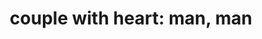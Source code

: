 ---
layout: people&body
title: "couple with heart: man, man"
emoji: couple_with_heart_man_man
permalink: 👨‍❤️‍👨.html
---